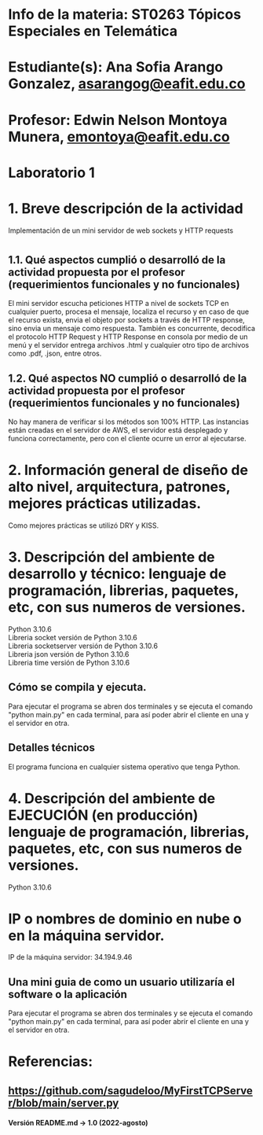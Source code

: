 # Info de la materia: ST0263 Tópicos Especiales en Telemática
#
# Estudiante(s): Ana Sofia Arango Gonzalez, asarangog@eafit.edu.co
#
# Profesor: Edwin Nelson Montoya Munera, emontoya@eafit.edu.co
#
# Laboratorio 1
#
# 1. Breve descripción de la actividad
Implementación de un mini servidor de web sockets y HTTP requests
#
## 1.1. Qué aspectos cumplió o desarrolló de la actividad propuesta por el profesor (requerimientos funcionales y no funcionales)
El mini servidor escucha peticiones HTTP a nivel de sockets TCP en cualquier puerto, procesa el mensaje, localiza el recurso y en caso de que el recurso exista, envia el objeto por sockets a través de HTTP response, sino envia un mensaje como respuesta. También es concurrente, decodifica el protocolo HTTP Request y HTTP Response en consola por medio de un menú y el servidor entrega archivos .html y cualquier otro tipo de archivos como .pdf, .json, entre otros.

## 1.2. Qué aspectos NO cumplió o desarrolló de la actividad propuesta por el profesor (requerimientos funcionales y no funcionales)
No hay manera de verificar si los métodos son 100% HTTP. Las instancias están creadas en el servidor de AWS, el servidor está desplegado y funciona correctamente, pero con el cliente ocurre un error al ejecutarse.

# 2. Información general de diseño de alto nivel, arquitectura, patrones, mejores prácticas utilizadas.
Como mejores prácticas se utilizó DRY y KISS.

# 3. Descripción del ambiente de desarrollo y técnico: lenguaje de programación, librerias, paquetes, etc, con sus numeros de versiones.
Python 3.10.6  
Libreria socket versión de Python 3.10.6  
Libreria socketserver versión de Python 3.10.6  
Libreria json versión de Python 3.10.6  
Libreria time versión de Python 3.10.6

## Cómo se compila y ejecuta.
Para ejecutar el programa se abren dos terminales y se ejecuta el comando "python main.py" en cada terminal, para así poder abrir el cliente en una y el servidor en otra.

## Detalles técnicos
El programa funciona en cualquier sistema operativo que tenga Python.

# 4. Descripción del ambiente de EJECUCIÓN (en producción) lenguaje de programación, librerias, paquetes, etc, con sus numeros de versiones.
Python 3.10.6

# IP o nombres de dominio en nube o en la máquina servidor.
IP de la máquina servidor: 34.194.9.46

## Una mini guia de como un usuario utilizaría el software o la aplicación
Para ejecutar el programa se abren dos terminales y se ejecuta el comando "python main.py" en cada terminal, para así poder abrir el cliente en una y el servidor en otra.

# Referencias:
## https://github.com/sagudeloo/MyFirstTCPServer/blob/main/server.py 


#### Versión README.md -> 1.0 (2022-agosto)